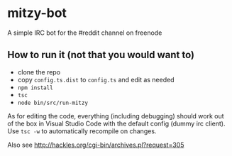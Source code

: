 mitzy-bot
=========

A simple IRC bot for the #reddit channel on freenode

How to run it (not that you would want to)
------------------------------------------

* clone the repo
* copy `config.ts.dist` to `config.ts` and edit as needed
* `npm install`
* `tsc`
* `node bin/src/run-mitzy`

As for editing the code, everything (including debugging) should work out of the box in Visual Studio Code
with the default config (dummy irc client). Use `tsc -w` to automatically recompile on changes.

Also see http://hackles.org/cgi-bin/archives.pl?request=305

